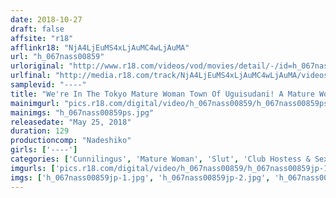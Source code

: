 ```yaml
---
date: 2018-10-27
draft: false
affsite: "r18"
afflinkr18: "NjA4LjEuMS4xLjAuMC4wLjAuMA"
url: "h_067nass00859"
urloriginal: "http://www.r18.com/videos/vod/movies/detail/-/id=h_067nass00859"
urlfinal: "http://media.r18.com/track/NjA4LjEuMS4xLjAuMC4wLjAuMA/videos/vod/movies/detail/-/id=h_067nass00859"
samplevid: "----"
title: "We're In The Tokyo Mature Woman Town Of Uguisudani! A Mature Woman Delivery Health Call Girl I'm Sorry, You Must Be Disappointed, Getting An Old Lady Like Me... Oh My, You're Getting A Hard On For An Old Lady Like Me? How Cute..."
mainimgurl: "pics.r18.com/digital/video/h_067nass00859/h_067nass00859ps.jpg"
mainimgs: "h_067nass00859ps.jpg"
releasedate: "May 25, 2018"
duration: 129
productioncomp: "Nadeshiko"
girls: ['----']
categories: ['Cunnilingus', 'Mature Woman', 'Slut', 'Club Hostess & Sex Worker', 'Married Woman', 'Adultery', 'Big Tits', 'Chubby', 'Genital Close-Up', 'Creampie']
imgurls: ['pics.r18.com/digital/video/h_067nass00859/h_067nass00859jp-1.jpg', 'pics.r18.com/digital/video/h_067nass00859/h_067nass00859jp-2.jpg', 'pics.r18.com/digital/video/h_067nass00859/h_067nass00859jp-3.jpg', 'pics.r18.com/digital/video/h_067nass00859/h_067nass00859jp-4.jpg', 'pics.r18.com/digital/video/h_067nass00859/h_067nass00859jp-5.jpg', 'pics.r18.com/digital/video/h_067nass00859/h_067nass00859jp-6.jpg', 'pics.r18.com/digital/video/h_067nass00859/h_067nass00859jp-7.jpg', 'pics.r18.com/digital/video/h_067nass00859/h_067nass00859jp-8.jpg', 'pics.r18.com/digital/video/h_067nass00859/h_067nass00859jp-9.jpg', 'pics.r18.com/digital/video/h_067nass00859/h_067nass00859jp-10.jpg', 'pics.r18.com/digital/video/h_067nass00859/h_067nass00859jp-11.jpg', 'pics.r18.com/digital/video/h_067nass00859/h_067nass00859jp-12.jpg', 'pics.r18.com/digital/video/h_067nass00859/h_067nass00859jp-13.jpg', 'pics.r18.com/digital/video/h_067nass00859/h_067nass00859jp-14.jpg', 'pics.r18.com/digital/video/h_067nass00859/h_067nass00859jp-15.jpg', 'pics.r18.com/digital/video/h_067nass00859/h_067nass00859jp-16.jpg', 'pics.r18.com/digital/video/h_067nass00859/h_067nass00859jp-17.jpg', 'pics.r18.com/digital/video/h_067nass00859/h_067nass00859jp-18.jpg', 'pics.r18.com/digital/video/h_067nass00859/h_067nass00859jp-19.jpg', 'pics.r18.com/digital/video/h_067nass00859/h_067nass00859jp-20.jpg']
imgs: ['h_067nass00859jp-1.jpg', 'h_067nass00859jp-2.jpg', 'h_067nass00859jp-3.jpg', 'h_067nass00859jp-4.jpg', 'h_067nass00859jp-5.jpg', 'h_067nass00859jp-6.jpg', 'h_067nass00859jp-7.jpg', 'h_067nass00859jp-8.jpg', 'h_067nass00859jp-9.jpg', 'h_067nass00859jp-10.jpg', 'h_067nass00859jp-11.jpg', 'h_067nass00859jp-12.jpg', 'h_067nass00859jp-13.jpg', 'h_067nass00859jp-14.jpg', 'h_067nass00859jp-15.jpg', 'h_067nass00859jp-16.jpg', 'h_067nass00859jp-17.jpg', 'h_067nass00859jp-18.jpg', 'h_067nass00859jp-19.jpg', 'h_067nass00859jp-20.jpg']
---
```

